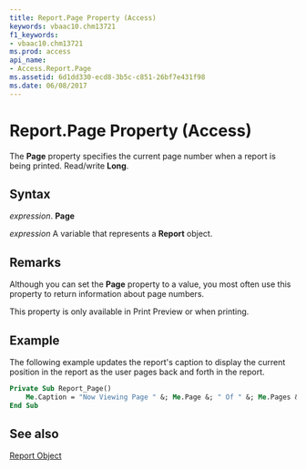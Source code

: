 ```yaml
---
title: Report.Page Property (Access)
keywords: vbaac10.chm13721
f1_keywords:
- vbaac10.chm13721
ms.prod: access
api_name:
- Access.Report.Page
ms.assetid: 6d1dd330-ecd8-3b5c-c851-26bf7e431f98
ms.date: 06/08/2017
---
```



# Report.Page Property (Access)

The  **Page** property specifies the current page number when a report is being printed. Read/write **Long**.


## Syntax

 _expression_. **Page**

 _expression_ A variable that represents a **Report** object.


## Remarks

Although you can set the  **Page** property to a value, you most often use this property to return information about page numbers.

This property is only available in Print Preview or when printing.


## Example

The following example updates the report's caption to display the current position in the report as the user pages back and forth in the report.


```vb
Private Sub Report_Page()
    Me.Caption = "Now Viewing Page " &; Me.Page &; " Of " &; Me.Pages &; " Page(s)"
End Sub
```


## See also


[Report Object](Access.Report.md)

